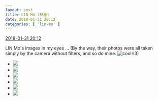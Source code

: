 ```yaml
---
layout: post
title: LIN Mo (林墨)
date: 2018-01-31 20:12
categories: [ 'lin-mo' ]
---
```


<div class="weibo-info">
  <a href="https://weibo.com/6108312042/G0Z1ldHAz">2018-01-31 20:12</a>
</div>

LIN Mo's images in my eyes … (By the way, their photos were all taken simply by the camera without filters, and so do mine. ![cool](https://img.t.sinajs.cn/t4/appstyle/expression/ext/normal/8a/pcmoren_cool2017_org.png)×3)

<!-- more -->

<ul class="weibo-pic-list-2">
  <li class="weibo-pic">
    <a href="http://wx1.sinaimg.cn/mw690/006FnQZYly1fo01sthmkrj30qo0qogoy.jpg"><img src="http://wx1.sinaimg.cn/thumb150/006FnQZYly1fo01sthmkrj30qo0qogoy.jpg"/></a>
  </li>
  <li class="weibo-pic">
    <a href="http://wx4.sinaimg.cn/mw690/006FnQZYly1fo01stwlh8j30qo0qotbk.jpg"><img src="http://wx4.sinaimg.cn/thumb150/006FnQZYly1fo01stwlh8j30qo0qotbk.jpg"/></a>
  </li>
  <li class="weibo-pic">
    <a href="http://wx3.sinaimg.cn/mw690/006FnQZYly1fo01ssrjbqj30qo0qojt7.jpg"><img src="http://wx3.sinaimg.cn/thumb150/006FnQZYly1fo01ssrjbqj30qo0qojt7.jpg"/></a>
  </li>
  <li class="weibo-pic">
    <a href="http://wx3.sinaimg.cn/mw690/006FnQZYly1fo01sudj8fj30qo0qowge.jpg"><img src="http://wx3.sinaimg.cn/thumb150/006FnQZYly1fo01sudj8fj30qo0qowge.jpg"/></a>
  </li>
  <li class="weibo-pic">
    <a href="http://wx4.sinaimg.cn/mw690/006FnQZYly1fo01sv1c6fj30qo0qotaq.jpg"><img src="http://wx4.sinaimg.cn/thumb150/006FnQZYly1fo01sv1c6fj30qo0qotaq.jpg"/></a>
  </li>
  <li class="weibo-pic">
    <a href="http://wx4.sinaimg.cn/mw690/006FnQZYly1fo01sw4tcrj30qo0qo42a.jpg"><img src="http://wx4.sinaimg.cn/thumb150/006FnQZYly1fo01sw4tcrj30qo0qo42a.jpg"/></a>
  </li>
</ul>
